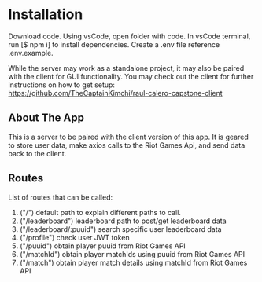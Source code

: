 # Installation

Download code. Using vsCode, open folder with code. In vsCode terminal, run [$ npm i] to install dependencies. Create a .env file reference .env.example.

While the server may work as a standalone project, it may also be paired with the client for GUI functionality. You may check out the client for further instructions on how to get setup:
https://github.com/TheCaptainKimchi/raul-calero-capstone-client

## About The App

This is a server to be paired with the client version of this app. It is geared to store user data, make axios calls to the Riot Games Api, and send data back to the client.

## Routes

List of routes that can be called:

1. ("/") default path to explain different paths to call.
2. ("/leaderboard") leaderboard path to post/get leaderboard data
3. ("/leaderboard/:puuid") search specific user leaderboard data
4. ("/profile") check user JWT token
5. ("/puuid") obtain player puuid from Riot Games API
6. ("/matchId") obtain player matchIds using puuid from Riot Games API
7. ("/match") obtain player match details using matchId from Riot Games API
